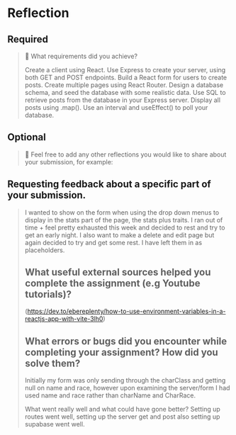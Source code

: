 # Reflection

>

## Required

> 🎯 What requirements did you achieve?
>
> Create a client using React.
> Use Express to create your server, using both GET and POST endpoints.
> Build a React form for users to create posts.
> Create multiple pages using React Router.
> Design a database schema, and seed the database with some realistic data.
> Use SQL to retrieve posts from the database in your Express server.
> Display all posts using .map().
> Use an interval and useEffect() to poll your database.

## Optional

> 🏹 Feel free to add any other reflections you would like to share about your submission, for example:

## Requesting feedback about a specific part of your submission.

> I wanted to show on the form when using the drop down menus to display in the stats part of the page, the stats plus traits. I ran out of time + feel pretty exhausted this week and decided to rest and try to get an early night. I also want to make a delete and edit page but again decided to try and get some rest. I have left them in as placeholders.
>
> ## What useful external sources helped you complete the assignment (e.g Youtube tutorials)?
>
> (https://dev.to/ebereplenty/how-to-use-environment-variables-in-a-reactjs-app-with-vite-3lh0)
>
> ## What errors or bugs did you encounter while completing your assignment? How did you solve them?
>
> Initially my form was only sending through the charClass and getting null on name and race, however upon examining the server/form I had used name and race rather than charName and CharRace.
>
> What went really well and what could have gone better?
> Setting up routes went well, setting up the server get and post also setting up supabase went well.

